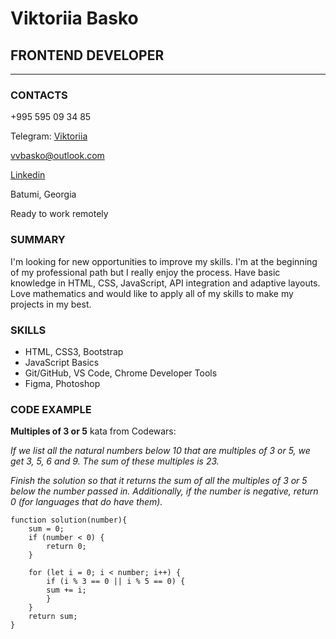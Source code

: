 # Viktoriia Basko

## FRONTEND DEVELOPER

---

### CONTACTS

+995 595 09 34 85

Telegram: [Viktoriia](https://t.me/VictoriiaBasko)

vvbasko@outlook.com

[Linkedin](https://www.linkedin.com/in/vbasko/)

Batumi, Georgia

Ready to work remotely

### SUMMARY

I'm looking for new opportunities to improve my skills. I'm at the beginning of my professional path but I really enjoy the process. Have basic knowledge in HTML, CSS, JavaScript, API integration and adaptive layouts. Love mathematics and would like to apply all of my skills to make my projects in my best.

### SKILLS

- HTML, CSS3, Bootstrap
- JavaScript Basics
- Git/GitHub, VS Code, Chrome Developer Tools
- Figma, Photoshop

### CODE EXAMPLE

**Multiples of 3 or 5** kata from Codewars:

_If we list all the natural numbers below 10 that are multiples of 3 or 5, we get 3, 5, 6 and 9. The sum of these multiples is 23._

_Finish the solution so that it returns the sum of all the multiples of 3 or 5 below the number passed in. Additionally, if the number is negative, return 0 (for languages that do have them)._

    function solution(number){
        sum = 0;
        if (number < 0) {
            return 0;
        }

        for (let i = 0; i < number; i++) {
            if (i % 3 == 0 || i % 5 == 0) {
            sum += i;
            }
        }
        return sum;
    }
